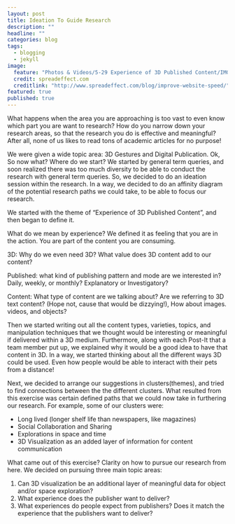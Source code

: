 ```yaml
---
layout: post
title: Ideation To Guide Research
description: ""
headline: ""
categories: blog
tags: 
  - blogging
  - jekyll
image: 
  feature: "Photos & Videos/5-29 Experience of 3D Published Content/IMG_7298.JPG"
  credit: spreadeffect.com
  creditlink: "http://www.spreadeffect.com/blog/improve-website-speed/"
featured: true
published: true
---
```


What happens when the area you are approaching is too vast to even know which part you are want to research? How do you narrow down your research areas, so that the research you do is effective and meaningful? After all, none of us likes to read tons of academic articles for no purpose!

We were given a wide topic area: 3D Gestures and Digital Publication. Ok, So now what? Where do we start? We started by general term queries, and soon realized there was too much diversity to be able to conduct the research with general term queries. So, we decided to do an ideation session within the research. In a way, we decided to do an affinity diagram of the potential research paths we could take, to be able to focus our research.

We started  with the theme of “Experience of 3D Published Content”, and then began to define it.

What do we mean by experience? We defined it as feeling that you are in the action. You are part of the content you are consuming.

3D: Why do we even need 3D? What value does 3D content add to our content?

Published: what kind of publishing pattern and mode are we interested in? Daily, weekly, or monthly? Explanatory or Investigatory?

Content: What type of content are we talking about? Are we referring to 3D text content? (Hope not, cause that would be dizzying!), How about images. videos, and objects?

Then we started writing out all the content types, varieties, topics, and manipulation techniques that we thought would be interesting or meaningful if delivered within a 3D medium. Furthermore, along with each Post-It that a team member put up, we explained why it would be a good idea to have that content in 3D. In a way, we started thinking about all the different ways 3D could be used. Even how people would be able to interact with their pets from a distance! 

Next, we decided to arrange our suggestions in clusters(themes), and tried to find connections between the the different clusters.   What resulted from this exercise was certain defined paths that we could now take in furthering our research. For example, some of our clusters were:

* Long lived (longer shelf life than newspapers, like magazines)
* Social Collaboration and Sharing
* Explorations in space and time
* 3D Visualization as an added layer of information for content communication

What came out of this exercise? Clarity on how to pursue our research from here. We decided on pursuing three main topic areas:

1. Can 3D visualization be an additional layer of meaningful data for object and/or space exploration?
2. What experience does the publisher want to deliver?
3. What experiences do people expect from publishers? Does it match the experience that the publishers want to deliver?

